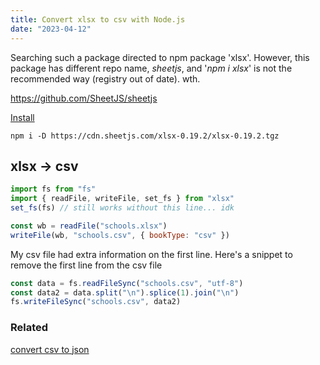 ```yaml
---
title: Convert xlsx to csv with Node.js
date: "2023-04-12"
---
```


Searching such a package directed to npm package 'xlsx'.
However, this package has different repo name, _sheetjs_, and '_npm i xlsx_' is not the recommended way (registry out of date). wth.

https://github.com/SheetJS/sheetjs

[Install](https://docs.sheetjs.com/docs/getting-started/installation/nodejs#installation)

```shell
npm i -D https://cdn.sheetjs.com/xlsx-0.19.2/xlsx-0.19.2.tgz
```

## xlsx -> csv

```js
import fs from "fs"
import { readFile, writeFile, set_fs } from "xlsx"
set_fs(fs) // still works without this line... idk

const wb = readFile("schools.xlsx")
writeFile(wb, "schools.csv", { bookType: "csv" })
```

My csv file had extra information on the first line. Here's a snippet to remove the first line from the csv file

```js
const data = fs.readFileSync("schools.csv", "utf-8")
const data2 = data.split("\n").splice(1).join("\n")
fs.writeFileSync("schools.csv", data2)
```

### Related

[convert csv to json](/posts/2024-02-04-convert-csv-to-json)
